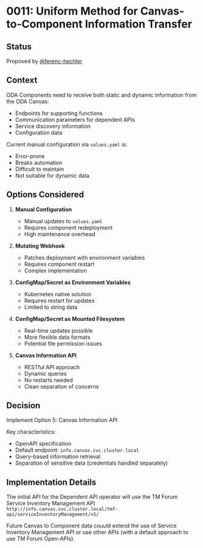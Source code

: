 # 0011: Uniform Method for Canvas-to-Component Information Transfer

## Status

Proposed by [@ferenc-hechler](https://www.github.com/ferenc-hechler)

## Context

ODA Components need to receive both static and dynamic information from the ODA Canvas:

- Endpoints for supporting functions
- Communication parameters for dependent APIs
- Service discovery information
- Configuration data

Current manual configuration via `values.yaml` is:

- Error-prone
- Breaks automation
- Difficult to maintain
- Not suitable for dynamic data

## Options Considered

1. **Manual Configuration**
   - Manual updates to `values.yaml`
   - Requires component redeployment
   - High maintenance overhead

2. **Mutating Webhook**
   - Patches deployment with environment variables
   - Requires component restart
   - Complex implementation

3. **ConfigMap/Secret as Environment Variables**
   - Kubernetes native solution
   - Requires restart for updates
   - Limited to string data

4. **ConfigMap/Secret as Mounted Filesystem**
   - Real-time updates possible
   - More flexible data formats
   - Potential file permission issues

5. **Canvas Information API**
   - RESTful API approach
   - Dynamic queries
   - No restarts needed
   - Clean separation of concerns

## Decision

Implement Option 5: Canvas Information API

Key characteristics:

- OpenAPI specification
- Default endpoint: `info.canvas.svc.cluster.local`
- Query-based information retrieval
- Separation of sensitive data (credentials handled separately)

## Implementation Details

The initial API for the Dependent API operator will use the TM Forum Service Inventory Management API `http://info.canvas.svc.cluster.local/tmf-api/serviceInventoryManagement/v5/`

Future Canvas to Component data couuld extend the use of Service Inventory Management API or use other APIs (with a default approach to use TM Forum Open-APIs).
